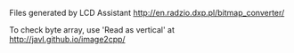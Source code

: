 Files generated by LCD Assistant
http://en.radzio.dxp.pl/bitmap_converter/

To check byte array, use 'Read as vertical' at http://javl.github.io/image2cpp/

